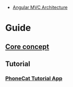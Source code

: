 - [Angular MVC Architecture](https://www.tutorialspoint.com/angularjs/angularjs_mvc_architecture.htm)

# Guide
## [Core concept](https://docs.angularjs.org/guide/concepts)


## Tutorial
### [PhoneCat Tutorial App](https://docs.angularjs.org/tutorial/)
